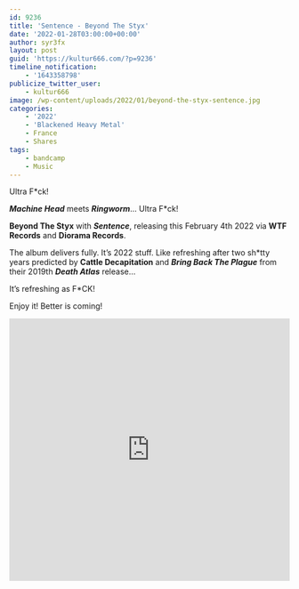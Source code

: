 ```yaml
---
id: 9236
title: 'Sentence - Beyond The Styx'
date: '2022-01-28T03:00:00+00:00'
author: syr3fx
layout: post
guid: 'https://kultur666.com/?p=9236'
timeline_notification:
    - '1643358798'
publicize_twitter_user:
    - kultur666
image: /wp-content/uploads/2022/01/beyond-the-styx-sentence.jpg
categories:
    - '2022'
    - 'Blackened Heavy Metal'
    - France
    - Shares
tags:
    - bandcamp
    - Music
---
```


Ultra F\*ck!

***Machine Head*** meets ***Ringworm***… Ultra F\*ck!

**Beyond The Styx** with ***Sentence***, releasing this February 4th 2022 via **WTF Records** and **Diorama Records**.

The album delivers fully. It’s 2022 stuff. Like refreshing after two sh\*tty years predicted by **Cattle Decapitation** and ***Bring Back The Plague*** from their 2019th ***Death Atlas*** release…

It’s refreshing as F\*CK!

Enjoy it! Better is coming!

<iframe style="border: 0; width: 100%; height: 472px;" src="https://bandcamp.com/EmbeddedPlayer/album=3553335793/size=large/bgcol=333333/linkcol=e99708/tracklist=false/transparent=true/" seamless></iframe>